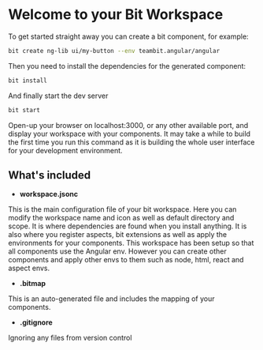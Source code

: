 # Welcome to your Bit Workspace

To get started straight away you can create a bit component, for example:

```bash
bit create ng-lib ui/my-button --env teambit.angular/angular
```

Then you need to install the dependencies for the generated component:

```bash
bit install
```

And finally start the dev server

```bash
bit start
```

Open-up your browser on localhost:3000, or any other available port, and display your workspace with your components.
It may take a while to build the first time you run this command as it is building the whole user interface for your development environment.

## What's included

- **workspace.jsonc**

This is the main configuration file of your bit workspace. Here you can modify the workspace name and icon as well as default directory and scope.
It is where dependencies are found when you install anything.
It is also where you register aspects, bit extensions as well as apply the environments for your components.
This workspace has been setup so that all components use the Angular env. However you can create other components and apply other envs to them such as node, html, react and aspect envs.

- **.bitmap**

This is an auto-generated file and includes the mapping of your components.


- **.gitignore**

Ignoring any files from version control
